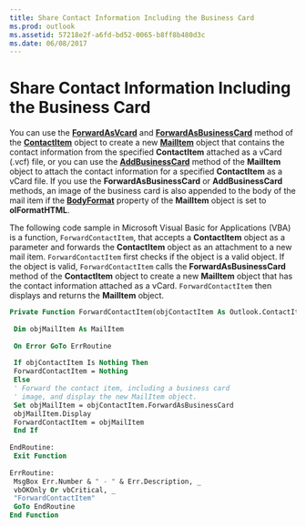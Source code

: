 ```yaml
---
title: Share Contact Information Including the Business Card
ms.prod: outlook
ms.assetid: 57218e2f-a6fd-bd52-0065-b8ff8b480d3c
ms.date: 06/08/2017
---
```



# Share Contact Information Including the Business Card

You can use the  **[ForwardAsVcard](../../../api/Outlook.ContactItem.ForwardAsVcard.md)** and **[ForwardAsBusinessCard](../../../api/Outlook.ContactItem.ForwardAsBusinessCard.md)** method of the **[ContactItem](../../../api/Outlook.ContactItem.md)** object to create a new **[MailItem](../../../api/Outlook.MailItem.md)** object that contains the contact information from the specified **ContactItem** attached as a vCard (.vcf) file, or you can use the **[AddBusinessCard](../../../api/Outlook.MailItem.AddBusinessCard.md)** method of the **MailItem** object to attach the contact information for a specified **ContactItem** as a vCard file. If you use the **ForwardAsBusinessCard** or **AddBusinessCard** methods, an image of the business card is also appended to the body of the mail item if the **[BodyFormat](../../../api/Outlook.MailItem.BodyFormat.md)** property of the **MailItem** object is set to **olFormatHTML**.

The following code sample in Microsoft Visual Basic for Applications (VBA) is a function,  `ForwardContactItem`, that accepts a  **ContactItem** object as a parameter and forwards the **ContactItem** object as an attachment to a new mail item. `ForwardContactItem` first checks if the object is a valid object. If the object is valid, `ForwardContactItem` calls the **ForwardAsBusinessCard** method of the **ContactItem** object to create a new **MailItem** object that has the contact information attached as a vCard. `ForwardContactItem` then displays and returns the **MailItem** object.



```vb
Private Function ForwardContactItem(objContactItem As Outlook.ContactItem) As Outlook.MailItem 
 
 Dim objMailItem As MailItem 
 
 On Error GoTo ErrRoutine 
 
 If objContactItem Is Nothing Then 
 ForwardContactItem = Nothing 
 Else 
 ' Forward the contact item, including a business card 
 ' image, and display the new MailItem object. 
 Set objMailItem = objContactItem.ForwardAsBusinessCard 
 objMailItem.Display 
 ForwardContactItem = objMailItem 
 End If 
 
EndRoutine: 
 Exit Function 
 
ErrRoutine: 
 MsgBox Err.Number & " - " & Err.Description, _ 
 vbOKOnly Or vbCritical, _ 
 "ForwardContactItem" 
 GoTo EndRoutine 
End Function
```


